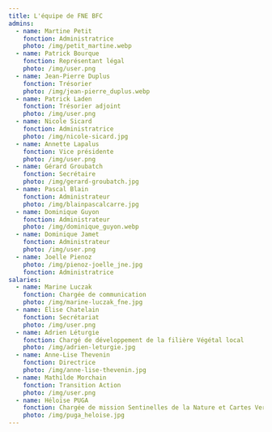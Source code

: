 ```yaml
---
title: L'équipe de FNE BFC
admins:
  - name: Martine Petit
    fonction: Administratrice
    photo: /img/petit_martine.webp
  - name: Patrick Bourque
    fonction: Représentant légal
    photo: /img/user.png
  - name: Jean-Pierre Duplus
    fonction: Trésorier
    photo: /img/jean-pierre_duplus.webp
  - name: Patrick Laden
    fonction: Trésorier adjoint
    photo: /img/user.png
  - name: Nicole Sicard
    fonction: Administratrice
    photo: /img/nicole-sicard.jpg
  - name: Annette Lapalus
    fonction: Vice présidente
    photo: /img/user.png
  - name: Gérard Groubatch
    fonction: Secrétaire
    photo: /img/gerard-groubatch.jpg
  - name: Pascal Blain
    fonction: Administrateur
    photo: /img/blainpascalcarre.jpg
  - name: Dominique Guyon
    fonction: Administrateur
    photo: /img/dominique_guyon.webp
  - name: Dominique Jamet
    fonction: Administrateur
    photo: /img/user.png
  - name: Joelle Pienoz
    photo: /img/pienoz-joelle_jne.jpg
    fonction: Administratrice
salaries:
  - name: Marine Luczak
    fonction: Chargée de communication
    photo: /img/marine-luczak_fne.jpg
  - name: Élise Chatelain
    fonction: Secrétariat
    photo: /img/user.png
  - name: Adrien Léturgie
    fonction: Chargé de développement de la filière Végétal local
    photo: /img/adrien-leturgie.jpg
  - name: Anne-Lise Thevenin
    fonction: Directrice
    photo: /img/anne-lise-thevenin.jpg
  - name: Mathilde Morchain
    fonction: Transition Action
    photo: /img/user.png
  - name: Héloïse PUGA
    fonction: Chargée de mission Sentinelles de la Nature et Cartes Vertes
    photo: /img/puga_heloise.jpg
---
```


